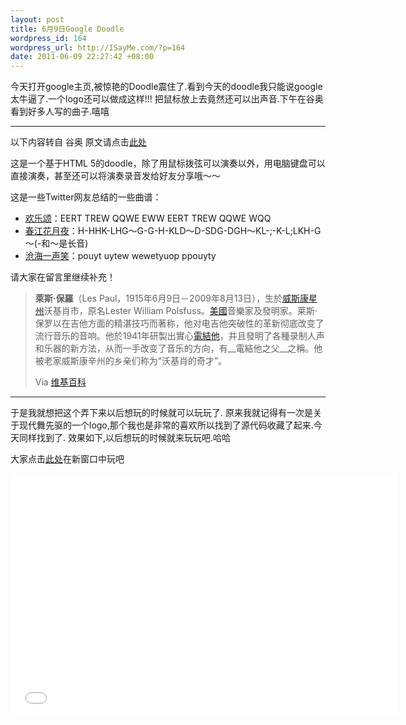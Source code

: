 ```yaml
--- 
layout: post
title: 6月9日Google Doodle
wordpress_id: 164
wordpress_url: http://ISayMe.com/?p=164
date: 2011-06-09 22:27:42 +08:00
---
```

今天打开google主页,被惊艳的Doodle震住了.看到今天的doodle我只能说google太牛逼了.一个logo还可以做成这样!!!
把鼠标放上去竟然还可以出声音.下午在谷奥看到好多人写的曲子.嘻嘻

- - -

以下内容转自 谷奥 原文请点击[此处](http://www.guao.hk/posts/doodle-96th-anniversary-of-the-birth-of-les-paul-2011.html)

这是一个基于HTML 5的doodle，除了用鼠标拨弦可以演奏以外，用电脑键盘可以直接演奏，甚至还可以将演奏录音发给好友分享哦～～

这是一些Twitter网友总结的一些曲谱：

- [欢乐颂](https://twitter.com/luobeibei/status/78663647118897152)：EERT TREW QQWE EWW EERT TREW QQWE WQQ
- [春江花月夜](https://twitter.com/localhost_8080/status/78653254430490624)：H-HHK-LHG～G-G-H-KLD～D-SDG-DGH～KL-;-K-L;LKH-G～(-和～是长音)
- [沧海一声笑](https://twitter.com/luobeibei/status/78663647118897152)：pouyt uytew wewetyuop ppouyty

请大家在留言里继续补充！

> __萊斯·保羅__（Les Paul，1915年6月9日－2009年8月13日），生於[威斯康星州](http://zh.wikipedia.org/wiki/%E5%A8%81%E6%96%AF%E5%BA%B7%E6%98%9F%E5%B7%9E)沃基肖市，原名Lester William Polsfuss。[美國](http://zh.wikipedia.org/wiki/%E7%BE%8E%E5%9C%8B)音樂家及發明家。莱斯·保罗以在吉他方面的精湛技巧而著称，他对电吉他突破性的革新彻底改变了流行音乐的音响。他於1941年研製出實心[電結他](http://zh.wikipedia.org/wiki/%E9%9B%BB%E7%B5%90%E4%BB%96)，并且發明了各種录制人声和乐器的新方法，从而一手改变了音乐的方向，有__電結他之父__之稱。他被老家威斯康辛州的乡亲们称为“沃基肖的奇才”。
> 
> Via [维基百科](http://zh.wikipedia.org/wiki/%E8%90%8A%E6%96%AF%C2%B7%E4%BF%9D%E7%BE%85)

- - -

于是我就想把这个弄下来以后想玩的时候就可以玩玩了.
原来我就记得有一次是关于现代舞先驱的一个logo,那个我也是非常的喜欢所以找到了源代码收藏了起来.今天同样找到了.
效果如下,以后想玩的时候就来玩玩吧.哈哈

大家点击[此处](/demo/google-guitar/google-guitar.htm)在新窗口中玩吧

<iframe src="/demo/google-guitar/google-guitar.htm" height="390px" width="620px" style="overflow:hidden" frameborder="0" ></iframe>

